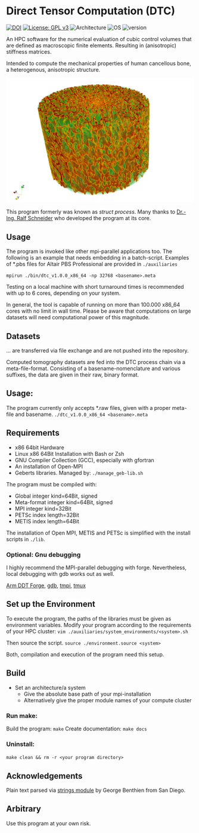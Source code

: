 # Direct Tensor Computation (DTC)
[![DOI](https://zenodo.org/badge/420253804.svg)](https://zenodo.org/badge/latestdoi/420253804)
[![License: GPL v3](https://img.shields.io/badge/License-GPLv3-blue.svg)](https://www.gnu.org/licenses/gpl-3.0)
![Architecture](https://img.shields.io/badge/Architecture-x86_64-blue)
![OS](https://img.shields.io/badge/OS-Linux-blue)
![version](https://img.shields.io/badge/version-1.0.0-blue)



An HPC software for the numerical evaluation of cubic control volumes that are defined as macroscopic finite elements. Resulting in (anisotropic) stiffness matrices.

Intended to compute the mechanical properties of human cancellous bone, a heterogenous, anisotropic structure.

<p align="center">
  <img src="https://github.com/biomechanics-hlrs-gebert/M-DTC-Direct-Tensor-Computation/blob/main/doc/20220228_CIF-3.png" />
</p>

This program formerly was known as *struct process*.  Many thanks to [Dr.-Ing. Ralf Schneider](https://www.hlrs.de/about-us/organization/people/person/schneider/)
 who developed the program at its core.
## Usage
The program is invoked like other mpi-parallel applications too. The following is an example that needs embedding in a batch-script. Examples of \*.pbs files for Altair PBS Professional are provided in ```./auxiliaries```

```
mpirun ./bin/dtc_v1.0.0_x86_64 -np 32768 <basename>.meta
```
Testing on a local machine with short turnaround times is recommended with up to 6 cores, depending on your system. 

In general, the tool is capable of running on more than 100.000 x86_64 cores with no limit in wall time. Please be aware that computations on large datasets will need computational power of this magnitude.

## Datasets
... are transferred via file exchange and are not pushed into the repository. 

Computed tomography datasets are fed into the DTC process chain via a meta-file-format. Consisting of a basename-nomenclature and various suffixes, the data are given in their raw, binary format.

## Usage:
The program currently only accepts \*.raw files, given with a proper meta-file and basename.
```./dtc_v1.0.0_x86_64 <basename>.meta```

## Requirements
* x86 64bit Hardware
* Linux x86 64Bit Installation with Bash or Zsh
* GNU Compiler Collection (GCC), especially with gfortran
* An installation of Open-MPI
* Geberts libraries. Managed by: ```./manage_geb-lib.sh```

The program must be compiled with:
* Global integer kind=64Bit, signed
* Meta-format integer kind=64Bit, signed
* MPI integer kind=32Bit
* PETSc index length=32Bit
* METIS index length=64Bit

The installation of Open MPI, METIS and PETSc is simplified with the install scripts in ```./lib```.

### Optional: Gnu debugging
I highly recommend the MPI-parallel debugging with forge. Nevertheless, local debugging with gdb works out as well.

[Arm DDT Forge](https://www.arm.com/products/development-tools/server-and-hpc/forge/ddt), [gdb](https://www.gnu.org/software/gdb/), [tmpi](https://github.com/Azrael3000/tmpi), [tmux](https://github.com/tmux/tmux/wiki)

## Set up the Environment

To execute the program, the paths of the libraries must be given as environment variables.
Modify your program according to the requirements of your HPC cluster:
```vim ./auxiliaries/system_environments/<system>.sh```

Then source the script.
```source ./environment.source <system>``` 

Both, compilation and execution of the program need this setup. 

## Build
* Set an architecture/a system
  * Give the absolute base path of your mpi-installation
  * Alternatively give the proper module names of your compute cluster

### Run make:
Build the program:    ```make```
Create documentation: ```make docs```

### Uninstall:
```make clean && rm -r <your program directory>```
## Acknowledgements 
Plain text parsed via [strings module](https://gbenthien.net/strings/index.html) by George Benthien from San Diego.
## Arbitrary
Use this program at your own risk.

